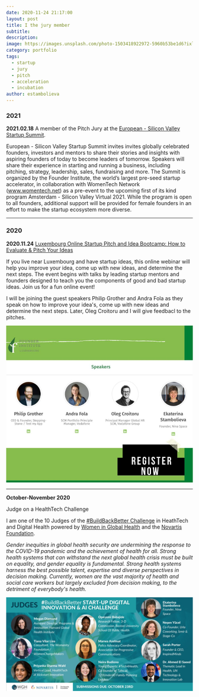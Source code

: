 ```yaml
---
date: 2020-11-24 21:17:00
layout: post
title: I the jury member
subtitle:
description: 
image: https://images.unsplash.com/photo-1503418922972-5960b53be1d6?ixlib=rb-1.2.1&ixid=eyJhcHBfaWQiOjEyMDd9&auto=format&fit=crop&w=1355&q=80
category: portfolio
tags:
  - startup
  - jury
  - pitch
  - acceleration
  - incubation
author: estambolieva
---
```


### 2021

**2021.02.18** A member of the Pitch Jury at the [European - Silicon Valley Startup Summit](https://fi.co/e/237026?code=F7seQ6c5yJ).

European - Silicon Valley Startup Summit invites invites globally celebrated founders, investors and mentors to share their stories and insights with aspiring founders of today to become leaders of tomorrow. Speakers will share their experience in starting and running a business, including pitching, strategy, leadership, sales, fundraising and more.  The Summit is organized by the Founder Institute, the world’s largest pre-seed startup accelerator, in collaboration with WomenTech Network (www.womentech.net) as a pre-event to the upcoming first of its kind program Amsterdam - Silicon Valley Virtual 2021. While the program is open to all founders, additional support will be provided for female founders in an effort to make the startup ecosystem more diverse. 

---

### 2020

**2020.11.24**  [Luxembourg Online Startup Pitch and Idea Bootcamp: How to Evaluate & Pitch Your Ideas](https://fi.co/event/luxembourg-online-startup-idea-bootcamp-how-to-evaluate-your-ideas-luxembourg-virtual-fall-2020)

If you live near Luxembourg and have startup ideas, this online webinar will help you improve your idea, come up with new ideas, and determine the next steps. The event begins with talks by leading startup mentors and founders designed to teach you the components of good and bad startup ideas. Join us for a fun online event!

I will be joining the guest speakers Philip Grother and Andra Fola as they speak on how to improve your idea's, come up with new ideas and determine the next steps. Later, Oleg Croitoru and I will give feedbacl to the pitches.

![Jury Panel](https://raw.githubusercontent.com/estambolieva/estambolieva.github.io/master/assets/img/uploads/FI_CO_jury.jpeg)

---


**October-November 2020**

Judge on a HealthTech Challenge

I am one of the 10 Judges of the [#BuildBackBetter Challenge](https://www.womeningh.org/buildbackbetter-challenge) in HeathTech and Digital Health powered by [Women in Global Health](https://www.womeningh.org) and the [Novartis Foundation](https://www.novartisfoundation.org/).

*Gender inequities in global health security are undermining the response to the COVID-19 pandemic and the achievement of health for all. Strong health systems that can withstand the next global health crisis must be built on equality, and gender equality is fundamental. Strong health systems harness the best possible talent, expertise and diverse perspectives in decision making. Currently, women are the vast majority of health and social care workers but largely excluded from decision making, to the detriment of everybody's health.*

![Women in Digital Health and AI Judge](https://raw.githubusercontent.com/estambolieva/estambolieva.github.io/master/assets/img/uploads/Women_Digital_Heatlh_Judge.jpeg)